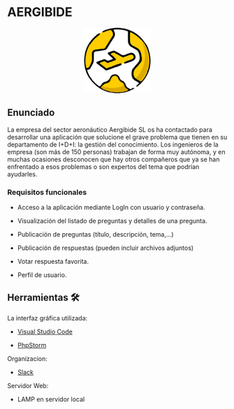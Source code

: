 # AERGIBIDE

<p align="center">
  <img src="https://github.com/uvadillo/Aergibide/blob/main/media/shortlogoVectorizado.png" width=30%>
</p>

## Enunciado
 La empresa del
sector aeronáutico Aergibide SL os ha contactado para desarrollar una aplicación que solucione el grave problema que tienen en su departamento de I+D+I: la gestión del conocimiento. Los ingenieros de la empresa (son más de 150 personas) trabajan de forma muy autónoma, y en muchas ocasiones desconocen que hay otros compañeros que ya se han enfrentado a esos problemas o son expertos del tema que podrían ayudarles.
### Requisitos funcionales

- Acceso a la aplicación mediante LogIn con usuario y contraseña.

- Visualización del listado de preguntas y detalles de una pregunta.

- Publicación de preguntas (título, descripción, tema,…)

- Publicación de respuestas (pueden incluir archivos adjuntos)

- Votar respuesta favorita.

- Perfil de usuario.

## Herramientas 🛠️
La interfaz gráfica utilizada:
* [Visual Studio Code](https://code.visualstudio.com/) 
+ [PhpStorm](https://www.jetbrains.com/es-es/phpstorm/) 

Organizacion:
* [Slack](https://slack.com/intl/es-es/) 

Servidor Web:
* LAMP en servidor local

